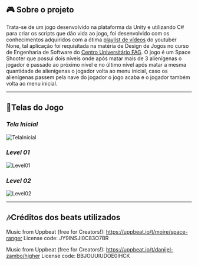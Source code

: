 ## 🎮 Sobre o projeto

Trata-se de um jogo desenvolvido na plataforma da Unity e utilizando C# para criar os scripts que dão vida ao jogo, foi desenvolvido com os conhecimentos adquiridos com a ótima [playlist de vídeos](https://www.youtube.com/playlist?list=PLKTRv0drNjJ-wdrr_4TrB0EgAvr0irfA2) do youtuber None, tal aplicação foi requisitada na matéria de  Design de Jogos no curso de Engenharia de Software do [Centro Universitário FAG](https://www.fag.edu.br/). O jogo é um Space Shooter que possui dois níveis onde após matar mais de 3 alienígenas o jogador é passado ao próximo nível e no último nível após matar a mesma quantidade de alienígenas o jogador volta ao menu inicial, caso os alienígenas passem pela nave do jogador o jogo acaba e o jogador também volta ao menu inicial.

---

## 👾Telas do Jogo

###  *Tela Inicial*
![TelaInicial](https://user-images.githubusercontent.com/61207420/174690291-4728dbc9-ee1e-46cb-853a-94c2a0ebde5d.gif)

###  *Level 01*
![Level01](https://user-images.githubusercontent.com/61207420/174690361-8980a9ef-24c7-4cb8-aeea-53eb60ec617b.gif)

###  *Level 02*
![Level02](https://user-images.githubusercontent.com/61207420/174690433-2056a4d8-c6cd-4bfd-b40a-abf56a29f1d6.gif)


---

## 🎶Créditos dos beats utilizados

Music from Uppbeat (free for Creators!):
https://uppbeat.io/t/moire/space-ranger
License code: JY9INSJI0C83O7BR

Music from Uppbeat (free for Creators!):
https://uppbeat.io/t/danijel-zambo/higher
License code: BBJOUUIUDOE0IHCK